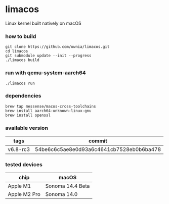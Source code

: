 # limacos
Linux kernel built natively on macOS

### how to build

```
git clone https://github.com/ownia/limacos.git
cd limacos
git submodule update --init --progress
./limacos build
```

### run with qemu-system-aarch64
```
./limacos run
```

### dependencies

```
brew tap messense/macos-cross-toolchains
brew install aarch64-unknown-linux-gnu
brew install openssl
```

### available version

| tags     | commit                                   |
|----------|------------------------------------------|
| v6.8-rc3 | 54be6c6c5ae8e0d93a6c4641cb7528eb0b6ba478 |


### tested devices

| chip         | macOS            |
|--------------|------------------|
| Apple M1     | Sonoma 14.4 Beta |
| Apple M2 Pro | Sonoma 14.0      |
